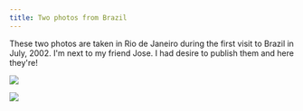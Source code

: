 ```yaml
---
title: Two photos from Brazil
---
```

These two photos are taken in Rio de Janeiro during the first visit to Brazil in July, 2002. I'm next to my friend Jose. I had desire to publish them and here they're!  

[![](http://www.studio4net.com/alex/image/rio.jpg)](http://www.studio4net.com/alex/images/rio.jpg)  
  
[![](http://www.studio4net.com/alex/image/rio2.jpg)](http://www.studio4net.com/alex/images/rio2.jpg)

